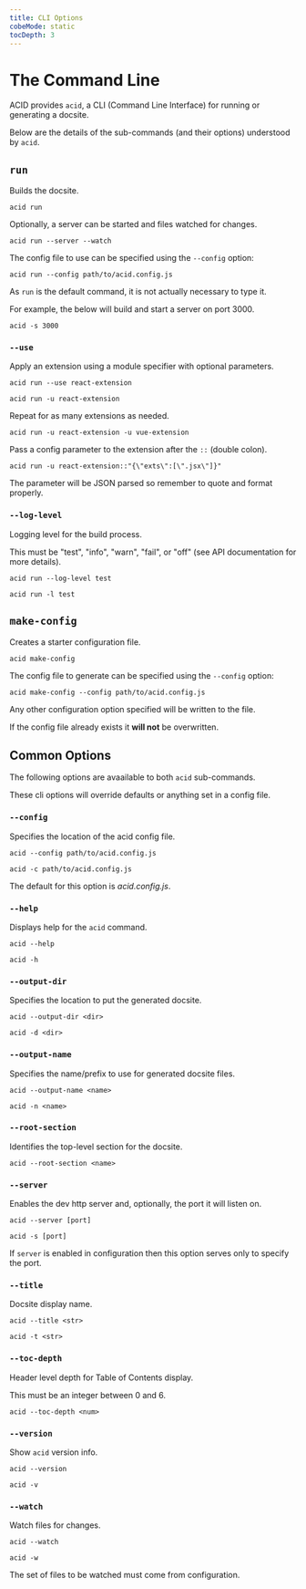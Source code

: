 ```yaml
---
title: CLI Options
cobeMode: static
tocDepth: 3
---
```



# The Command Line

ACID provides `acid`, a CLI (Command Line Interface) for running or generating a docsite.

Below are the details of the sub-commands (and their options) understood by `acid`.


## `run`

Builds the docsite.

```shell
acid run
```

Optionally, a server can be started and files watched for changes.

```shell
acid run --server --watch
```

The config file to use can be specified using the `--config` option:

```shell
acid run --config path/to/acid.config.js
```

As `run` is the default command, it is not actually necessary to type it.

For example, the below will build and start a server on port 3000.

```shell
acid -s 3000
```


### `--use`

Apply an extension using a module specifier with optional parameters.

```shell
acid run --use react-extension
```
```shell
acid run -u react-extension
```

Repeat for as many extensions as needed.

```shell
acid run -u react-extension -u vue-extension
```

Pass a config parameter to the extension after the `::` (double colon).

```shell
acid run -u react-extension::"{\"exts\":[\".jsx\"]}"
```

The parameter will be JSON parsed so remember to quote and format properly.


### `--log-level`

Logging level for the build process.

This must be "test", "info", "warn", "fail", or "off" (see API documentation for more details).

```shell
acid run --log-level test
```
```shell
acid run -l test
```


## `make-config`

Creates a starter configuration file.

```shell
acid make-config
```

The config file to generate can be specified using the `--config` option:

```shell
acid make-config --config path/to/acid.config.js
```

Any other configuration option specified will be written to the file.

If the config file already exists it **will not** be overwritten.


## Common Options

The following options are avaailable to both `acid` sub-commands.

These cli options will override defaults or anything set in a config file.


### `--config`

Specifies the location of the acid config file.

```shell
acid --config path/to/acid.config.js
```
```shell
acid -c path/to/acid.config.js
```

The default for this option is *acid.config.js*.


### `--help`

Displays help for the `acid` command.

```shell
acid --help
```
```shell
acid -h
```


### `--output-dir`

Specifies the location to put the generated docsite.

```shell
acid --output-dir <dir>
```
```shell
acid -d <dir>
```

### `--output-name`

Specifies the name/prefix to use for generated docsite files.

```shell
acid --output-name <name>
```
```shell
acid -n <name>
```

### `--root-section`

Identifies the top-level section for the docsite.

```shell
acid --root-section <name>
```


### `--server`

Enables the dev http server and, optionally, the port it will listen on.

```shell
acid --server [port]
```
```shell
acid -s [port]
```

If `server` is enabled in configuration then this option serves only to specify the port.


### `--title`

Docsite display name.

```shell
acid --title <str>
```
```shell
acid -t <str>
```


### `--toc-depth`

Header level depth for Table of Contents display.

This must be an integer between 0 and 6.

```shell
acid --toc-depth <num>
```


### `--version`

Show `acid` version info.

```shell
acid --version
```
```shell
acid -v
```


### `--watch`

Watch files for changes.

```shell
acid --watch
```
```shell
acid -w
```

The set of files to be watched must come from configuration.
